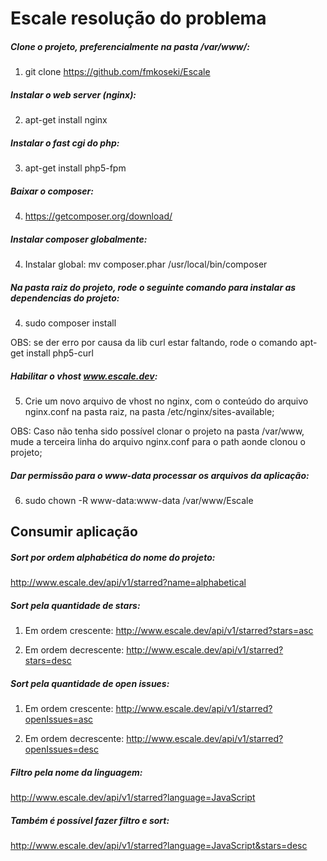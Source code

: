 Escale resolução do problema
========================

##### Clone o projeto, preferencialmente na pasta /var/www/:
1. git clone https://github.com/fmkoseki/Escale

##### Instalar o web server (nginx):
2. apt-get install nginx

##### Instalar o fast cgi do php:
3. apt-get install php5-fpm

##### Baixar o composer:
4. https://getcomposer.org/download/

##### Instalar composer globalmente:
4. Instalar global: mv composer.phar /usr/local/bin/composer

##### Na pasta raiz do projeto, rode o seguinte comando para instalar as dependencias do projeto:
4. sudo composer install

OBS: se der erro por causa da lib curl estar faltando, rode o comando apt-get install php5-curl

##### Habilitar o vhost www.escale.dev:
5. Crie um novo arquivo de vhost no nginx, com o conteúdo do arquivo nginx.conf na pasta raiz, na pasta /etc/nginx/sites-available;
    
OBS: Caso não tenha sido possível clonar o projeto na pasta /var/www, mude a terceira linha do arquivo nginx.conf para o path aonde clonou o projeto;

##### Dar permissão para o www-data processar os arquivos da aplicação:
6. sudo chown -R www-data:www-data /var/www/Escale


Consumir aplicação
------------------

##### Sort por ordem alphabética do nome do projeto:
http://www.escale.dev/api/v1/starred?name=alphabetical

##### Sort pela quantidade de stars:

1. Em ordem crescente:
http://www.escale.dev/api/v1/starred?stars=asc

2. Em ordem decrescente:
http://www.escale.dev/api/v1/starred?stars=desc

##### Sort pela quantidade de open issues:

1. Em ordem crescente:
http://www.escale.dev/api/v1/starred?openIssues=asc 

2. Em ordem decrescente:
http://www.escale.dev/api/v1/starred?openIssues=desc

##### Filtro pela nome da linguagem:
http://www.escale.dev/api/v1/starred?language=JavaScript

##### Também é possível fazer filtro e sort:
http://www.escale.dev/api/v1/starred?language=JavaScript&stars=desc
